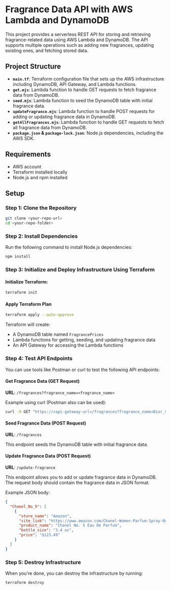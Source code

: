 # Fragrance Data API with AWS Lambda and DynamoDB

This project provides a serverless REST API for storing and retrieving fragrance-related data using AWS Lambda and DynamoDB. The API supports multiple operations such as adding new fragrances, updating existing ones, and fetching stored data.

## Project Structure

- **`main.tf`**: Terraform configuration file that sets up the AWS infrastructure including DynamoDB, API Gateway, and Lambda functions.
- **`get.mjs`**: Lambda function to handle GET requests to fetch fragrance data from DynamoDB.
- **`seed.mjs`**: Lambda function to seed the DynamoDB table with initial fragrance data.
- **`updateFragrance.mjs`**: Lambda function to handle POST requests for adding or updating fragrance data in DynamoDB.
- **`getAllFragrances.mjs`**: Lambda function to handle GET requests to fetch all fragrance data from DynamoDB.
- **`package.json` & `package-lock.json`**: Node.js dependencies, including the AWS SDK.

## Requirements

- AWS account
- Terraform installed locally
- Node.js and npm installed

## Setup

### Step 1: Clone the Repository

```bash
git clone <your-repo-url>
cd <your-repo-folder>
```

### Step 2: Install Dependencies

Run the following command to install Node.js dependencies:

```bash
npm install
```

### Step 3: Initialize and Deploy Infrastructure Using Terraform

#### Initialize Terraform:

```bash
terraform init
```

#### Apply Terraform Plan

```bash
terraform apply --auto-approve
```

Terraform will create:

- A DynamoDB table named `FragrancePrices`
- Lambda functions for getting, seeding, and updating fragrance data
- An API Gateway for accessing the Lambda functions

### Step 4: Test API Endpoints

You can use tools like Postman or curl to test the following API endpoints:

#### Get Fragrance Data (GET Request)

**URL**: `/fragrances?fragrance_name=<fragrance_name>`

Example using curl (Postman also can be used):

```bash
curl -X GET "https://<api-gateway-url>/fragrances?fragrance_name=Dior_Sauvage"
```
#### Seed Fragrance Data (POST Request)

**URL**: `/fragrances`

This endpoint seeds the DynamoDB table with initial fragrance data.

#### Update Fragrance Data (POST Request)

**URL**: `/update-fragrance`

This endpoint allows you to add or update fragrance data in DynamoDB. The request body should contain the fragrance data in JSON format.

Example JSON body:

```json
{
  "Chanel_No_5": [
    {
      "store_name": "Amazon",
      "site_link": "https://www.amazon.com/Chanel-Women-Parfum-Spray-Ounce/dp/B000VOJ9BG",
      "product_name": "Chanel No. 5 Eau De Parfum",
      "bottle_size": "3.4 oz",
      "price": "$123.49"
    }
  ]
}
```


### Step 5: Destroy Infrastructure

When you're done, you can destroy the infrastructure by running:

```bash
terraform destroy

